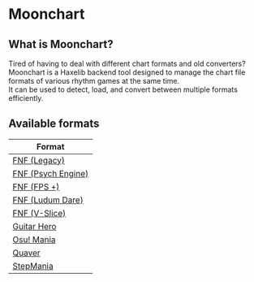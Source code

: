# Moonchart

## What is Moonchart?
Tired of having to deal with different chart formats and old converters?<br>
Moonchart is a Haxelib backend tool designed to manage the chart file formats of various rhythm games at the same time.<br>
It can be used to detect, load, and convert between multiple formats efficiently.

## Available formats
| Format               |
|----------------------|
| [FNF (Legacy)](https://github.com/FunkinCrew/Funkin/tree/v0.2.7.1)         |
| [FNF (Psych Engine)](https://github.com/ShadowMario/FNF-PsychEngine)   |
| [FNF (FPS +)](https://github.com/ThatRozebudDude/FPS-Plus-Public)          |
| [FNF (Ludum Dare)](https://github.com/FunkinCrew/Funkin/tree/1.0.0)     |
| [FNF (V-Slice)](https://github.com/FunkinCrew/Funkin)        |
| [Guitar Hero](https://clonehero.net/)          |
| [Osu! Mania](https://osu.ppy.sh/)           |
| [Quaver](https://quavergame.com/)               |
| [StepMania](https://www.stepmania.com/)            |
